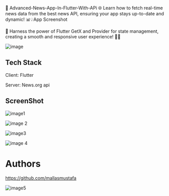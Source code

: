 📰 Advanced-News-App-In-Flutter-With-APi
🌐 Learn how to fetch real-time news data from the best news API, ensuring your app stays up-to-date and dynamic! 📊💡App Screenshot

🚀 Harness the power of Flutter GetX and Provider for state management, creating a smooth and responsive user experience! 🔄🌈

![image](https://github.com/mallasmustafa/Advanced-News-App-In-Flutter-With-APi/assets/114737218/83491965-aea2-4573-9545-8573cc4abc6b)

## Tech Stack
Client: Flutter

Server: News.org api

## ScreenShot

![image1](https://github.com/mallasmustafa/Advanced-News-App-In-Flutter-With-APi/assets/114737218/6564cbd9-b673-4db2-8121-56becb6b689c)

![image 2](https://github.com/mallasmustafa/Advanced-News-App-In-Flutter-With-APi/assets/114737218/fcc8adce-51a0-4cd6-af83-b93fd177cff6)

![image3](https://github.com/mallasmustafa/Advanced-News-App-In-Flutter-With-APi/assets/114737218/01662193-a678-4af1-be98-1cb00b23e584)

![image 4](https://github.com/mallasmustafa/Advanced-News-App-In-Flutter-With-APi/assets/114737218/3595a109-db16-4557-bc06-ed3db63de1a5)

# Authors
https://github.com/mallasmustafa

![image5](https://github.com/mallasmustafa/Advanced-News-App-In-Flutter-With-APi/assets/114737218/57aefdd4-c0c5-49f6-80b9-1858723571de)




